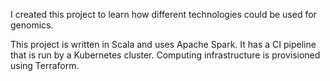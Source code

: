 I created this project to learn how different technologies could be used for genomics. 

This project is written in Scala and uses Apache Spark. It has a CI pipeline that is run by a Kubernetes cluster. Computing infrastructure is provisioned using Terraform.
